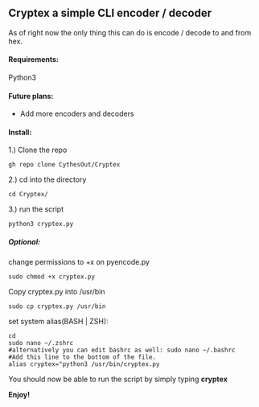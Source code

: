 ## Cryptex a simple CLI encoder / decoder  
As of right now the only thing this can do is encode / decode to and from hex.  
  
#### Requirements:  
Python3
  
#### Future plans:  
  - Add more encoders and decoders  

#### Install:  
1.) Clone the repo  
```
gh repo clone CythesOut/Cryptex
```
2.) cd into the directory  
```
cd Cryptex/
```
3.) run the script  
```
python3 cryptex.py
```

##### Optional:  
change permissions to +x on pyencode.py  
```
sudo chmod +x cryptex.py
```
Copy cryptex.py into /usr/bin  
```
sudo cp cryptex.py /usr/bin
```
set system alias(BASH | ZSH):  
```
cd
sudo nano ~/.zshrc
#alternatively you can edit bashrc as well: sudo nano ~/.bashrc
#Add this line to the bottom of the file.
alias cryptex="python3 /usr/bin/cryptex.py
```  
You should now be able to run the script by simply typing **cryptex**  
  
**Enjoy!**
